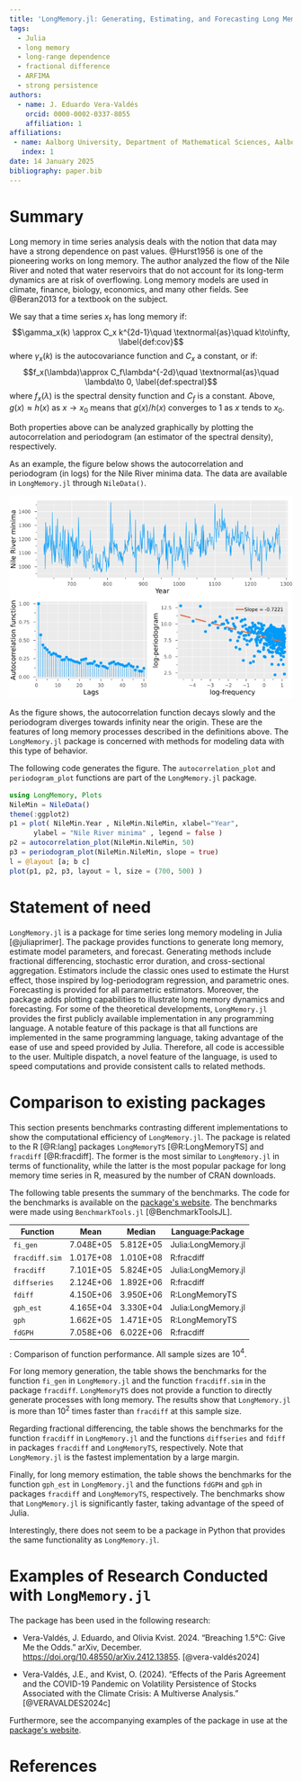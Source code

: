 ```yaml
---
title: 'LongMemory.jl: Generating, Estimating, and Forecasting Long Memory Models in Julia'
tags:
  - Julia
  - long memory
  - long-range dependence
  - fractional difference
  - ARFIMA
  - strong persistence
authors:
  - name: J. Eduardo Vera-Valdés
    orcid: 0000-0002-0337-8055
    affiliation: 1
affiliations:
 - name: Aalborg University, Department of Mathematical Sciences, Aalborg, Denmark
   index: 1
date: 14 January 2025
bibliography: paper.bib
---
```


# Summary

Long memory in time series analysis deals with the notion that data may have a strong dependence on past values. @Hurst1956 is one of the pioneering works on long memory. The author analyzed the flow of the Nile River and noted that water reservoirs that do not account for its long-term dynamics are at risk of overflowing. Long memory models are used in climate, finance, biology, economics, and many other fields. See @Beran2013 for a textbook on the subject.

We say that a time series $x_t$ has long memory if:
$$\gamma_x(k) \approx C_x k^{2d-1}\quad \textnormal{as}\quad k\to\infty, \label{def:cov}$$
where $\gamma_x(k)$ is the autocovariance function and $C_x$ a constant, or if:
$$f_x(\lambda)\approx C_f\lambda^{-2d}\quad \textnormal{as}\quad \lambda\to 0, \label{def:spectral}$$
where $f_x(\lambda)$ is the spectral density function and $C_f$ is a constant. Above, $g(x)\approx h(x)$ as $x\to x_0$ means that $g(x)/h(x)$ converges to $1$ as $x$ tends to $x_0$.

Both properties above can be analyzed graphically by plotting the autocorrelation and periodogram (an estimator of the spectral density), respectively.

As an example, the figure below shows the autocorrelation and periodogram (in logs) for the Nile River minima data. The data are available in `LongMemory.jl` through `NileData()`.

![Nile River minima (top), its autocorrelation function (bottom left), and log-periodogram (bottom right)](NileRiverMin.png)

As the figure shows, the autocorrelation function decays slowly and the periodogram diverges towards infinity near the origin. These are the features of long memory processes described in the definitions above. The `LongMemory.jl` package is concerned with methods for modeling data with this type of behavior.

The following code generates the figure. The `autocorrelation_plot` and `periodogram_plot` functions are part of the `LongMemory.jl` package.

```julia
using LongMemory, Plots
NileMin = NileData()
theme(:ggplot2)
p1 = plot( NileMin.Year , NileMin.NileMin, xlabel="Year", 
      ylabel = "Nile River minima" , legend = false )
p2 = autocorrelation_plot(NileMin.NileMin, 50)
p3 = periodogram_plot(NileMin.NileMin, slope = true)
l = @layout [a; b c]
plot(p1, p2, p3, layout = l, size = (700, 500) )
```

# Statement of need

`LongMemory.jl` is a package for time series long memory modeling in Julia [@juliaprimer]. The package provides functions to generate long memory, estimate model parameters, and forecast. Generating methods include fractional differencing, stochastic error duration, and cross-sectional aggregation. Estimators include the classic ones used to estimate the Hurst effect, those inspired by log-periodogram regression, and parametric ones. Forecasting is provided for all parametric estimators. Moreover, the package adds plotting capabilities to illustrate long memory dynamics and forecasting. For some of the theoretical developments, `LongMemory.jl` provides the first publicly available implementation in any programming language. A notable feature of this package is that all functions are implemented in the same programming language, taking advantage of the ease of use and speed provided by Julia. Therefore, all code is accessible to the user. Multiple dispatch, a novel feature of the language, is used to speed computations and provide consistent calls to related methods. 


# Comparison to existing packages

This section presents benchmarks contrasting different implementations to show the computational efficiency of `LongMemory.jl`. The package is related to the R [@R:lang] packages `LongMemoryTS` [@R:LongMemoryTS] and `fracdiff` [@R:fracdiff]. The former is the most similar to `LongMemory.jl` in terms of functionality, while the latter is the most popular package for long memory time series in R, measured by the number of CRAN downloads. 

The following table presents the summary of the benchmarks. The code for the benchmarks is available on the [package's website](https://everval.github.io/files/LM_notebook_benchmark.html). The benchmarks were made using `BenchmarkTools.jl` [@BenchmarkToolsJL]. 

| Function          | Mean       | Median     | Language:Package     |
|-------------------|------------|------------|----------------------|
| `fi_gen`          | 7.048E+05  | 5.812E+05  | Julia:LongMemory.jl  |
| `fracdiff.sim`    | 1.017E+08  | 1.010E+08  | R:fracdiff           |
| `fracdiff`        | 7.101E+05  | 5.824E+05  | Julia:LongMemory.jl  |
| `diffseries`      | 2.124E+06  | 1.892E+06  | R:fracdiff           |
| `fdiff`           | 4.150E+06  | 3.950E+06  | R:LongMemoryTS       |
| `gph_est`         | 4.165E+04  | 3.330E+04  | Julia:LongMemory.jl  |
| `gph`             | 1.662E+05  | 1.471E+05  | R:LongMemoryTS       |
| `fdGPH`           | 7.058E+06  | 6.022E+06  | R:fracdiff           |
: Comparison of function performance. All sample sizes are $10^4$. 

For long memory generation, the table shows the benchmarks for the function `fi_gen` in `LongMemory.jl` and the function `fracdiff.sim` in the package `fracdiff`. `LongMemoryTS` does not provide a function to directly generate processes with long memory. The results show that `LongMemory.jl` is more than $10^2$ times faster than `fracdiff` at this sample size.

Regarding fractional differencing, the table shows the benchmarks for the function `fracdiff` in `LongMemory.jl` and the functions `diffseries` and `fdiff` in packages `fracdiff` and `LongMemoryTS`, respectively. Note that `LongMemory.jl` is the fastest implementation by a large margin.

Finally, for long memory estimation, the table shows the benchmarks for the function `gph_est` in `LongMemory.jl` and the functions `fdGPH` and `gph` in packages `fracdiff` and `LongMemoryTS`, respectively. The benchmarks show that `LongMemory.jl` is significantly faster, taking advantage of the speed of Julia.

Interestingly, there does not seem to be a package in Python that provides the same functionality as `LongMemory.jl`. 

# Examples of Research Conducted with `LongMemory.jl`

The package has been used in the following research:

- Vera-Valdés, J. Eduardo, and Olivia Kvist. 2024. “Breaching 1.5°C: Give Me the Odds.” arXiv, December. https://doi.org/10.48550/arXiv.2412.13855. [@vera-valdés2024]

- Vera-Valdés, J.E., and Kvist, O. (2024). “Effects of the Paris Agreement and the COVID-19 Pandemic on Volatility Persistence of Stocks Associated with the Climate Crisis: A Multiverse Analysis.” [@VERAVALDES2024c]

Furthermore, see the accompanying examples of the package in use at the [package's website](https://everval.github.io/files/LM_notebook_illustration.html).

# References